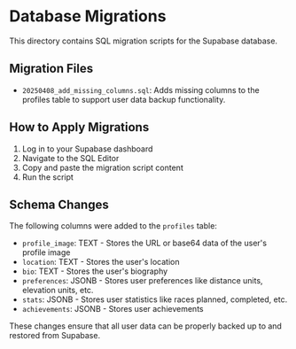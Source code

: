 # Database Migrations

This directory contains SQL migration scripts for the Supabase database.

## Migration Files

- `20250408_add_missing_columns.sql`: Adds missing columns to the profiles table to support user data backup functionality.

## How to Apply Migrations

1. Log in to your Supabase dashboard
2. Navigate to the SQL Editor
3. Copy and paste the migration script content
4. Run the script

## Schema Changes

The following columns were added to the `profiles` table:

- `profile_image`: TEXT - Stores the URL or base64 data of the user's profile image
- `location`: TEXT - Stores the user's location
- `bio`: TEXT - Stores the user's biography
- `preferences`: JSONB - Stores user preferences like distance units, elevation units, etc.
- `stats`: JSONB - Stores user statistics like races planned, completed, etc.
- `achievements`: JSONB - Stores user achievements

These changes ensure that all user data can be properly backed up to and restored from Supabase.